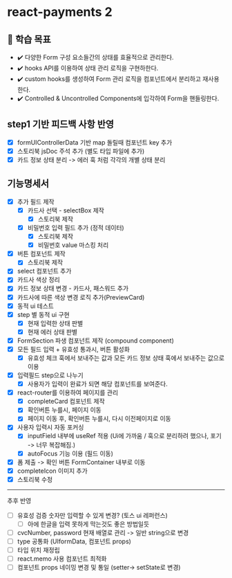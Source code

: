 # react-payments 2

## 📍 학습 목표

- ✔️ 다양한 Form 구성 요소들간의 상태를 효율적으로 관리한다.
- ✔️ hooks API를 이용하여 상태 관리 로직을 구현하한다.
- ✔️ custom hooks를 생성하여 Form 관리 로직을 컴포넌트에서 분리하고 재사용한다.
- ✔️ Controlled & Uncontrolled Components에 입각하여 Form을 핸들링한다.

## step1 기반 피드백 사항 반영

- [x] formUIControllerData 기반 map 돌릴때 컴포넌트 key 추가
- [x] 스토리북 jsDoc 주석 추가 (별도 타입 파일에 추가)
- [x] 카드 정보 상태 분리 -> 에러 훅 처럼 각각의 개별 상태 분리

## 기능명세서

- [x] 추가 필드 제작
  - [x] 카드사 선택 - selectBox 제작
    - [x] 스토리북 제작
  - [x] 비밀번호 입력 필드 추가 (정적 데이터)
    - [x] 스토리북 제작
    - [x] 비밀번호 value 마스킹 처리
- [x] 버튼 컴포넌트 제작
  - [x] 스토리북 제작
- [x] select 컴포넌트 추가
- [x] 카드사 색상 정리
- [x] 카드 정보 상태 변경 - 카드사, 패스워드 추가
- [x] 카드사에 따른 색상 변경 로직 추가(PreviewCard)
- [x] 동적 ui 테스트
- [x] step 별 동적 ui 구현
  - [x] 현재 입력한 상태 판별
  - [x] 현재 에러 상태 판별
- [x] FormSection 파생 컴포넌트 제작 (compound component)
- [x] 모든 필드 입력 + 유효성 통과시, 버튼 활성화
  - [x] 유효성 체크 훅에서 보내주는 값과 모든 카드 정보 상태 훅에서 보내주는 값으로 이용
- [x] 입력필드 step으로 나누기
  - [x] 사용자가 입력이 완료가 되면 해당 컴포넌트를 보여준다.
- [x] react-router를 이용하여 페이지를 관리
  - [x] completeCard 컴포넌트 제작
  - [x] 확인버튼 누를시, 페이지 이동
  - [x] 페이지 이동 후, 확인버튼 누를시, 다시 이전페이지로 이동
- [x] 사용자 입력시 자동 포커싱
  - [x] inputField 내부에 useRef 적용 (Ui에 가까움 / 훅으로 분리하려 했으나, 포기 -> 너무 복잡해짐.)
  - [x] autoFocus 기능 이용 (필드 이동)
- [x] 폼 제출 -> 확인 버튼 FormContainer 내부로 이동
- [x] completeIcon 이미지 추가
- [x] 스토리북 수정

---

추후 반영

- [ ] 유효성 검증 숫자만 입력할 수 있게 변경? (토스 ui 레퍼런스)
  - [ ] 아에 한글을 입력 못하게 막는것도 좋은 방법일듯
- [ ] cvcNumber, password 현재 배열로 관리 -> 일반 string으로 변경
- [ ] type 공통화 (UIformData, 컴포넌트 props)
- [ ] 타입 위치 재정립
- [ ] react.memo 사용 컴포넌트 최적화
- [ ] 컴포넌트 props 네이밍 변경 및 통일 (setter-> setState로 변경)
